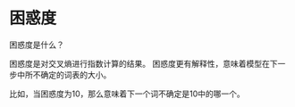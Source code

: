# 困惑度

困惑度是什么？ 

困惑度是对交叉熵进行指数计算的结果。 困惑度更有解释性，意味着模型在下一步中所不确定的词表的大小。

比如，当困惑度为10，那么意味着下一个词不确定是10中的哪一个。



